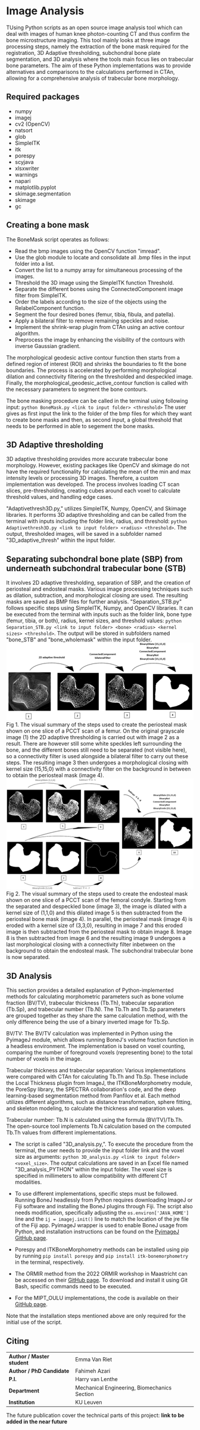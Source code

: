 # Image Analysis
TUsing Python scripts as an open source image analysis tool which can deal with images of human knee photon-counting CT and thus confirm the bone microstructure imaging.
This tool mainly looks at three image processing steps, namely the extraction of the bone mask required for the registration, 3D Adaptive thresholding, subchondral bone plate segmentation, and 3D analysis where the
tools main focus lies on trabecular bone parameters. The aim of these Python implementations was to provide alternatives and comparisons to the calculations performed in CTAn, allowing for a comprehensive analysis of trabecular bone morphology.

## Required packages
* numpy  
* imagej
* cv2 (OpenCV)
* natsort
* glob
* SimpleITK
* itk
* porespy
* scyjava
* xlsxwriter
* warnings
* napari
* matplotlib.pyplot
* skimage.segmentation
* skimage
* gc

## Creating a bone mask
The BoneMask script operates as follows:
* Read the bmp images using the OpenCV function "imread".
* Use the glob module to locate and consolidate all .bmp files in the input folder into a list.
* Convert the list to a numpy array for simultaneous processing of the images.
* Threshold the 3D image using the SimpleITK function Threshold.
* Separate the different bones using the ConnectedComponent image filter from SimpleITK.
* Order the labels according to the size of the objects using the RelabelComponent function.
* Segment the four desired bones (femur, tibia, fibula, and patella).
* Apply a bilateral filter to remove remaining speckles and noise.
* Implement the shrink-wrap plugin from CTAn using an active contour algorithm.
* Preprocess the image by enhancing the visibility of the contours with inverse Gaussian gradient.

The morphological geodesic active contour function then starts from a defined region of interest (ROI) and shrinks the boundaries to fit the bone boundaries. The process is accelerated by performing morphological dilation and connectivity filtering on the thresholded and despeckled image. Finally, the morphological_geodesic_active_contour function is called with the necessary parameters to segment the bone contours.

The bone masking procedure can be called in the terminal using following input:
`python BoneMask.py <link to input folder> <threshold>`
The user gives as first input the link to the folder of the bmp files for which they want to create bone masks and then, as second input, a global threshold that needs to be performed in able to segement the bone masks.
## 3D Adaptive thresholding 
3D adaptive thresholding provides more accurate trabecular bone morphology. However, existing packages like OpenCV and skimage do not have the required functionality for calculating the mean of the min and max intensity levels or processing 3D images. Therefore, a custom implementation was developed. The process involves loading CT scan slices, pre-thresholding, creating cubes around each voxel to calculate threshold values, and handling edge cases.                                    

"Adaptivethresh3D.py," utilizes SimpleITK, Numpy, OpenCV, and Skimage libraries. It performs 3D adaptive thresholding and can be called from the terminal with inputs including the folder link, radius, and threshold: `python Adaptivethresh3D.py <link to input folder> <radius> <threshold>`. The output, thresholded images, will be saved in a subfolder named "3D_adaptive_thresh" within the input folder.

## Separating subchondral bone plate (SBP) from underneath subchondral trabecular bone (STB)
It involves 2D adaptive thresholding, separation of SBP, and the creation of periosteal and endosteal masks. Various image processing techniques such as dilation, subtraction, and morphological closing are used. The resulting masks are saved as BMP files for further analysis.
"Separation_STB.py" follows specific steps using SimpleITK, Numpy, and OpenCV libraries. It can be executed from the terminal with inputs such as the folder link, bone type (femur, tibia, or both), radius, kernel sizes, and threshold values: `python Separation_STB.py <link to input folder> <bone> <radius> <kernel sizes> <threshold>`. The output will be stored in subfolders named "bone_STB" and "bone_wholemask" within the input folder.
![error](./create-the-periosteal-mask.png "create-the-periosteal-mask")
Fig 1. The visual summary of the steps used to create the periosteal mask shown on one slice of a PCCT scan of a femur. On the original grayscale image (1) the 2D adaptive thresholding is carried out with image 2 as a result. There are however still some white speckles left surrounding the bone, and the different bones still need to be separated (not visible here), so a connectivity filter is used alongside a bilateral filter to carry out these steps. The resulting image 3 then undergoes a morphological closing with kernel size (15,15,0) with a connectivity filter on the background in between to obtain the periosteal mask (image 4).
![error](./create-the-endosteal-mask.png "create-the-endosteal-mask")
Fig 2. The visual summary of the steps used to create the endosteal mask shown on one slice of a PCCT scan of the femoral condyle. Starting from the separated and despeckled bone (image 3), the image is dilated with a kernel size of (1,1,0) and this dilated image 5 is then subtracted from the periosteal bone mask (image 4). In parallel, the periosteal mask (image 4) is eroded with a kernel size of (3,3,0), resulting in image 7 and this eroded image is then subtracted from the periosteal mask to obtain image 8. Image 8 is then subtracted from image 6 and the resulting image 9 undergoes a last morphological closing with a connectivity
filter inbetween on the background to obtain the endosteal mask. The subchondral trabecular bone is now separated.
  
## 3D Analysis   
  
This section provides a detailed explanation of Python-implemented methods for calculating morphometric parameters such as bone volume fraction (BV/TV), trabecular thickness (Tb.Th), trabecular separation (Tb.Sp), and trabecular number (Tb.N). The Tb.Th and Tb.Sp parameters are grouped together as they share the same calculation method, with the only difference being the use of a binary inverted image for Tb.Sp.

BV/TV:
The BV/TV calculation was implemented in Python using the PyimageJ module, which allows running BoneJ's volume fraction function in a headless environment. The implementation is based on voxel counting, comparing the number of foreground voxels (representing bone) to the total number of voxels in the image.

Trabecular thickness and trabecular separation:
Various implementations were compared with CTAn for calculating Tb.Th and Tb.Sp. These include the Local Thickness plugin from ImageJ, the ITKBoneMorphometry module, the PoreSpy library, the SPECTRA collaboration's code, and the deep learning-based segmentation method from Panfilov et al. Each method utilizes different algorithms, such as distance transformation, sphere fitting, and skeleton modeling, to calculate the thickness and separation values.

Trabecular number:
Tb.N is calculated using the formula (BV/TV)/Tb.Th. The open-source tool implements Tb.N calculation based on the computed Tb.Th values from different implementations.

* The script is called "3D_analysis.py,". To execute the procedure from the terminal, the user needs to provide the input folder link and the voxel size as arguments: `python 3D_analysis.py <link to input folder> <voxel_size>`. The output calculations are saved in an Excel file named "3D_analysis_PYTHON" within the input folder. The voxel size is specified in millimeters to allow compatibility with different CT modalities.

* To use different implementations, specific steps must be followed. Running BoneJ headlessly from Python requires downloading ImageJ or Fiji software and installing the BoneJ plugins through Fiji. The script also needs modification, specifically adjusting the `os.environ['JAVA_HOME']` line and the `ij = imagej.init()` line to match the location of the jre file of the Fiji app. PyimageJ wrapper is used to enable BoneJ usage from Python, and installation instructions can be found on the [PyimageJ GitHub page](https://github.com/imagej/pyimagej).

* Porespy and ITKBoneMorphometry methods can be installed using pip by running `pip install porespy` and `pip install itk-bonemorphometry` in the terminal, respectively.

* The ORMIR method from the 2022 ORMIR workshop in Maastricht can be accessed on their [GitHub page](https://github.com/SpectraCollab/ORMIR_XCT). To download and install it using Git Bash, specific commands need to be executed.

* For the MIPT_OULU implementations, the code is available on their [GitHub page](https://github.com/MIPT-Oulu/SubregionalCartilageAnalysis). 

Note that the installation steps mentioned above are only required for the initial use of the script.


## Citing
|||
|-----------------------|-----------------|
|**Author / Master student** | Emma Van Riet| 
|**Author / PhD Candidate** | Fahimeh Azari|
|**P.I.**| Harry van Lenthe |
|**Department** | Mechanical Engineering, Biomechanics Section|
|**Institution** | KU Leuven |
  
The future publication cover the technical parts of this project: **link to be added in the near future**

